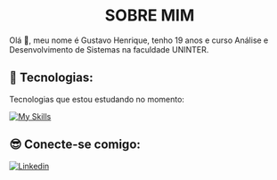 <h1 align="center"> SOBRE MIM </h1>

<p> Olá 👋, meu nome é Gustavo Henrique, tenho 19 anos e curso Análise e Desenvolvimento de Sistemas na faculdade UNINTER. <br/>

## 🚀 Tecnologias:

Tecnologias que estou estudando no momento:

[![My Skills](https://skillicons.dev/icons?i=html,css,js,java,python,maria)](https://skillicons.dev)

## 😎 Conecte-se comigo:

[![Linkedin](https://skillicons.dev/icons?i=linkedin)](https://www.linkedin.com/in/gustavohenriquefsdev/)
